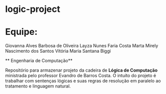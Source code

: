 # logic-project

# Equipe: 
Giovanna Alves Barbosa de Oliveira
Layza Nunes Faria Costa
Marta Mirely Nascimento dos Santos
Vitória Maria Santana Biggi

** Engenharia de Computação**

Repositório para armazenar projeto da cadeira de **Lógica de Computação** ministrada pelo professor Evandro de Barros Costa. O intuíto do projeto é trabalhar com sentenças lógicas e suas regras de resolução em paralelo ao tratamento e linguagem natural.

